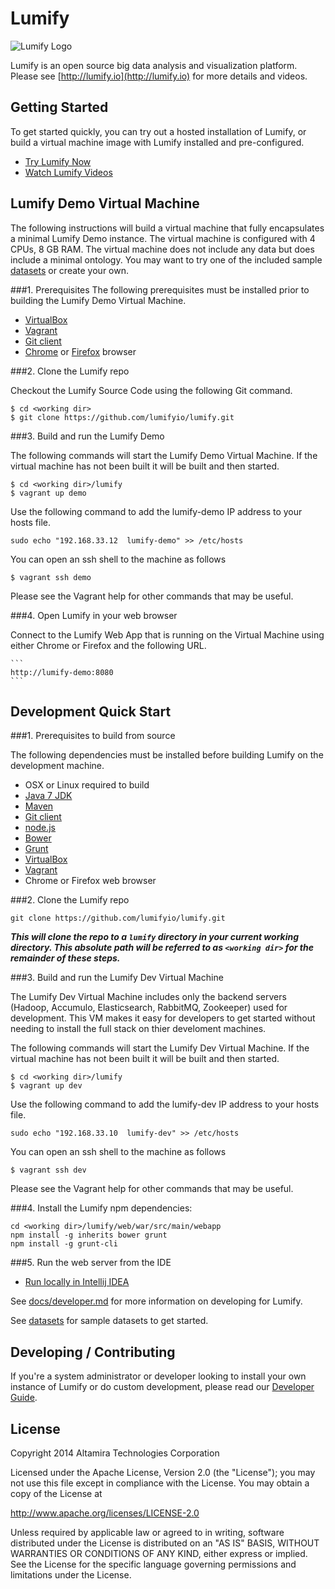 # Lumify

![Lumify Logo](web/war/src/main/webapp/img/lumify-logo.png?raw=true)

Lumify is an open source big data analysis and visualization platform. Please see [http://lumify.io](http://lumify.io) for more details and videos.

## Getting Started

To get started quickly, you can try out a hosted installation of Lumify, or build a virtual machine image with Lumify installed and pre-configured.

- [Try Lumify Now](http://lumify.io/try.html)
- [Watch Lumify Videos](https://www.youtube.com/playlist?list=PLDX7b-6_sNA7SCJw5rB9EF0TDpQyrO2XR)

## Lumify Demo Virtual Machine
The following instructions will build a virtual machine that fully encapsulates a minimal Lumify Demo instance.  The virtual machine is configured with 4 CPUs, 8 GB RAM.  The virtual machine does not include any data but does include a minimal ontology.  You may want to try one of the included sample [datasets](datasets) or create your own.

###1. Prerequisites
The following prerequisites must be installed prior to building the Lumify Demo Virtual Machine.
	
- [VirtualBox](https://www.virtualbox.org/)
- [Vagrant](https://www.vagrantup.com/)
- [Git client](http://git-scm.com/)
- [Chrome](http://www.google.com/chrome/) or [Firefox](https://www.mozilla.org/en-US/firefox/new/) browser

###2. Clone the Lumify repo

Checkout the Lumify Source Code using the following Git command.

	$ cd <working dir>
	$ git clone https://github.com/lumifyio/lumify.git

###3. Build and run the Lumify Demo

The following commands will start the Lumify Demo Virtual Machine.  If the virtual machine has not been built it will be built and then started.

	$ cd <working dir>/lumify
	$ vagrant up demo

Use the following command to add the lumify-demo IP address to your hosts file.

	sudo echo "192.168.33.12  lumify-demo" >> /etc/hosts
	
You can open an ssh shell to the machine as follows

	$ vagrant ssh demo
	
Please see the Vagrant help for other commands that may be useful.

###4. Open Lumify in your web browser

Connect to the Lumify Web App that is running on the Virtual Machine using either Chrome or Firefox and the following URL.

	```
	http://lumify-demo:8080
	```

## Development Quick Start

###1. Prerequisites to build from source

The following dependencies must be installed before building Lumify on the development machine.

- OSX or Linux required to build
- [Java 7 JDK](http://www.oracle.com/technetwork/java/javase/downloads)
- [Maven](https://maven.apache.org/)
- [Git client](http://git-scm.com/)
- [node.js](https://nodejs.org/)
- [Bower](http://bower.io/)
- [Grunt](http://gruntjs.com/)
- [VirtualBox](https://www.virtualbox.org/)
- [Vagrant](https://www.vagrantup.com/)
- Chrome or Firefox web browser

###2. Clone the Lumify repo

    git clone https://github.com/lumifyio/lumify.git
    
   **_This will clone the repo to a `lumify` directory in your current working directory.  This absolute path will be referred to as `<working dir>` for the remainder of these steps._**

###3. Build and run the Lumify Dev Virtual Machine

The Lumify Dev Virtual Machine includes only the backend servers (Hadoop, Accumulo, Elasticsearch, RabbitMQ, Zookeeper) used for development.  This VM makes it easy for developers to get started without needing to install the full stack on thier develoment machines.

The following commands will start the Lumify Dev Virtual Machine.  If the virtual machine has not been built it will be built and then started.

	$ cd <working dir>/lumify
	$ vagrant up dev

Use the following command to add the lumify-dev IP address to your hosts file.

	sudo echo "192.168.33.10  lumify-dev" >> /etc/hosts
	
You can open an ssh shell to the machine as follows

	$ vagrant ssh dev
	
Please see the Vagrant help for other commands that may be useful.

###4. Install the Lumify npm dependencies:
    
    cd <working dir>/lumify/web/war/src/main/webapp
    npm install -g inherits bower grunt
    npm install -g grunt-cli
    
###5. Run the web server from the IDE
   * [Run locally in Intellij IDEA](docs/ide.md)

See [docs/developer.md](docs/developer.md) for more information on developing for Lumify.

See [datasets](datasets) for sample datasets to get started.

## Developing / Contributing

If you're a system administrator or developer looking to install your own instance of Lumify or do custom development,
please read our [Developer Guide](docs/developer.md).


## License

Copyright 2014 Altamira Technologies Corporation

Licensed under the Apache License, Version 2.0 (the "License");
you may not use this file except in compliance with the License.
You may obtain a copy of the License at

   http://www.apache.org/licenses/LICENSE-2.0

Unless required by applicable law or agreed to in writing, software
distributed under the License is distributed on an "AS IS" BASIS,
WITHOUT WARRANTIES OR CONDITIONS OF ANY KIND, either express or implied.
See the License for the specific language governing permissions and
limitations under the License.
